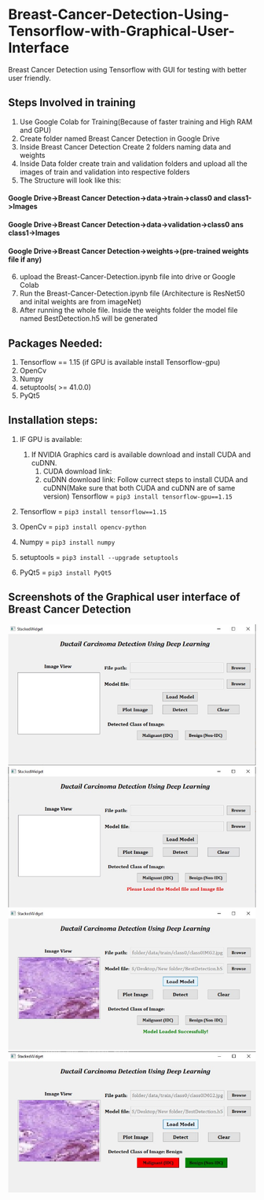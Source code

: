 # Breast-Cancer-Detection-Using-Tensorflow-with-Graphical-User-Interface

Breast Cancer Detection using Tensorflow with GUI for testing with better user friendly.
## Steps Involved in training
1. Use Google Colab for Training(Because of faster training and High RAM and GPU)
2. Create folder named Breast Cancer Detection in Google Drive
3. Inside Breast Cancer Detection Create 2 folders naming data and weights
4. Inside Data folder create train and validation folders and upload all the images of train and validation into respective folders
5. The Structure will look like this:
#### Google Drive->Breast Cancer Detection->data->train->class0 and class1->Images
#### Google Drive->Breast Cancer Detection->data->validation->class0 ans class1->Images
#### Google Drive->Breast Cancer Detection->weights->(pre-trained weights file if any)
6. upload the Breast-Cancer-Detection.ipynb file into drive or Google Colab 
7. Run the Breast-Cancer-Detection.ipynb file (Architecture is ResNet50 and inital weights are from imageNet)
8. After running the whole file. Inside the weights folder the model file named BestDetection.h5 will be generated

## Packages Needed:
1. Tensorflow == 1.15 (if GPU is available install Tensorflow-gpu)
2. OpenCv
3. Numpy
4. setuptools( >= 41.0.0)
5. PyQt5

## Installation steps:
1. IF GPU is available:
    1. If NVIDIA Graphics card is available download and install CUDA and cuDNN.
       1. CUDA download link:
       2. cuDNN download link:
       Follow currect steps to install CUDA and cuDNN(Make sure that both CUDA and cuDNN are of same version)
       Tensorflow = `pip3 install tensorflow-gpu==1.15`
       
2. Tensorflow = `pip3 install tensorflow==1.15`
3. OpenCv = `pip3 install opencv-python`
4. Numpy = `pip3 install numpy`
5. setuptools = `pip3 install --upgrade setuptools`
6. PyQt5 = `pip3 install PyQt5`

## Screenshots of the Graphical user interface of Breast Cancer Detection
![Image of GUI](https://github.com/Karthik-S-EC/Breast-Cancer-Detection-Using-Tensorflow-with-Graphical-User-Interface/blob/master/Annotation%202020-05-01%20111633.jpg)
![Clicking on Detect without selecting the Image](https://github.com/Karthik-S-EC/Breast-Cancer-Detection-Using-Tensorflow-with-Graphical-User-Interface/blob/master/Annotation%202020-05-01%20111718.jpg)
![Loaded Custom Dataset Trained Model](https://github.com/Karthik-S-EC/Breast-Cancer-Detection-Using-Tensorflow-with-Graphical-User-Interface/blob/master/Annotation%202020-05-01%20111840.jpg)
![Result of one of the Image](https://github.com/Karthik-S-EC/Breast-Cancer-Detection-Using-Tensorflow-with-Graphical-User-Interface/blob/master/Annotation%202020-05-01%20111912.jpg)
